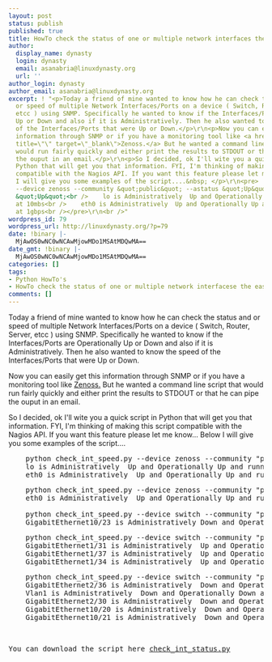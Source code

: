 ```yaml
---
layout: post
status: publish
published: true
title: HowTo check the status of one or multiple network interfaces the easy way
author:
  display_name: dynasty
  login: dynasty
  email: asanabria@linuxdynasty.org
  url: ''
author_login: dynasty
author_email: asanabria@linuxdynasty.org
excerpt: ! "<p>Today a friend of mine wanted to know how he can check the status and
  or speed of multiple Network Interfaces/Ports on a device ( Switch, Router, Server,
  etcc ) using SNMP. Specifically he wanted to know if the Interfaces/Ports are Operationally
  Up or Down and also if it is Administratively. Then he also wanted to know the speed
  of the Interfaces/Ports that were Up or Down.</p>\r\n<p>Now you can easily get this
  information through SNMP or if you have a monitoring tool like <a href=\"http://zenoss.com\"
  title=\"\" target=\"_blank\">Zenoss.</a> But he wanted a command line script that
  would run fairly quickly and either print the results to STDOUT or that he can pipe
  the ouput in an email.</p>\r\n<p>So I decided, ok I'll wite you a quick script in
  Python that will get you that information. FYI, I'm thinking of making this script
  compatible with the Nagios API. If you want this feature please let me know... Below
  I will give you some examples of the script....&nbsp; </p>\r\n<pre>    python check_int_speed.py
  --device zenoss --community &quot;public&quot; --astatus &quot;Up&quot; --ostatus
  &quot;Up&quot;<br />    lo is Administratively  Up and Operationally Up and running
  at 10mbs<br />    eth0 is Administratively  Up and Operationally Up and running
  at 1gbps<br /></pre>\r\n<br />"
wordpress_id: 79
wordpress_url: http://linuxdynasty.org/?p=79
date: !binary |-
  MjAwOS0wNC0wNCAwMjowMDo1MSAtMDQwMA==
date_gmt: !binary |-
  MjAwOS0wNC0wNCAwMjowMDo1MSAtMDQwMA==
categories: []
tags:
- Python HowTo's
- HowTo check the status of one or multiple network interfacese the easy way
comments: []
---
```

<p>Today a friend of mine wanted to know how he can check the status and or speed of multiple Network Interfaces/Ports on a device ( Switch, Router, Server, etcc ) using SNMP. Specifically he wanted to know if the Interfaces/Ports are Operationally Up or Down and also if it is Administratively. Then he also wanted to know the speed of the Interfaces/Ports that were Up or Down.</p>
<p>Now you can easily get this information through SNMP or if you have a monitoring tool like <a href="http://zenoss.com" title="" target="_blank">Zenoss.</a> But he wanted a command line script that would run fairly quickly and either print the results to STDOUT or that he can pipe the ouput in an email.</p>
<p>So I decided, ok I'll wite you a quick script in Python that will get you that information. FYI, I'm thinking of making this script compatible with the Nagios API. If you want this feature please let me know... Below I will give you some examples of the script....&nbsp; </p>
<pre>    python check_int_speed.py --device zenoss --community &quot;public&quot; --astatus &quot;Up&quot; --ostatus &quot;Up&quot;<br />    lo is Administratively  Up and Operationally Up and running at 10mbs<br />    eth0 is Administratively  Up and Operationally Up and running at 1gbps<br /></pre>
<p><a id="more"></a><a id="more-79"></a></p>
<pre>    python check_int_speed.py --device zenoss --community &quot;public&quot; --astatus &quot;Up&quot; --ostatus &quot;Up&quot; --speed &quot;1gbps&quot;<br />    eth0 is Administratively  Up and Operationally Up and running at 1gbps<br /><br />    python check_int_speed.py --device switch --community &quot;public&quot; --astatus &quot;Down&quot; --ostatus &quot;Down&quot; --pname &quot;GigabitEthernet10/23&quot;<br />    GigabitEthernet10/23 is Administratively Down and Operationally Down and running at 1gbps<br /></pre>
<p></p>
<pre>    python check_int_speed.py --device switch --community &quot;public&quot; --astatus &quot;Up&quot; --ostatus &quot;Up&quot; --speed &quot;1gbps&quot;<br />    GigabitEthernet1/31 is Administratively  Up and Operationally Up and running at 1gbps<br />    GigabitEthernet1/37 is Administratively  Up and Operationally Up and running at 1gbps<br />    GigabitEthernet1/34 is Administratively  Up and Operationally Up and running at 1gbps<br /></pre>
<p></p>
<pre>    python check_int_speed.py --device switch --community &quot;public&quot; --astatus &quot;Down&quot; --ostatus &quot;Down&quot;<br />    GigabitEthernet2/36 is Administratively  Down and Operationally Down and running at 1gbps<br />    Vlan1 is Administratively  Down and Operationally Down and running at 1gbps<br />    GigabitEthernet2/30 is Administratively  Down and Operationally Down and running at 1gbps<br />    GigabitEthernet10/20 is Administratively  Down and Operationally Down and running at 1gbps<br />    GigabitEthernet10/21 is Administratively  Down and Operationally Down and running at 1gbps<br /><br /><p><br />You can download the script here <a href="http://www.linuxdynasty.org/View-details/Python-Scripts/37-Check-Interface-Status-Script.html" title="">check_int_status.py</a><br /></p></pre>

